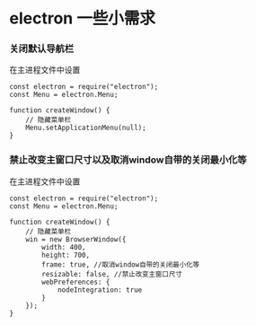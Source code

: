 # electron 一些小需求
### 关闭默认导航栏
在主进程文件中设置

```
const electron = require("electron");
const Menu = electron.Menu;

function createWindow() {
    // 隐藏菜单栏
    Menu.setApplicationMenu(null);
}
```

### 禁止改变主窗口尺寸以及取消window自带的关闭最小化等
在主进程文件中设置

```
const electron = require("electron");
const Menu = electron.Menu;

function createWindow() {
    // 隐藏菜单栏
    win = new BrowserWindow({
        width: 400,
        height: 700,
        frame: true, //取消window自带的关闭最小化等
        resizable: false, //禁止改变主窗口尺寸
        webPreferences: {
            nodeIntegration: true
        }
    });
}
```